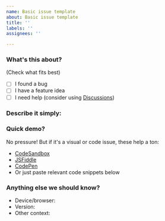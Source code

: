 ```yaml
---
name: Basic issue template
about: Basic issue template
title: ''
labels: ''
assignees: ''

---
```


### What's this about?
(Check what fits best)
- [ ] I found a bug
- [ ] I have a feature idea
- [ ] I need help (consider using [Discussions](https://github.com/zumerlab/snapdom/discussions))

### Describe it simply:
<!-- Tell us what's happening or what you'd like to see -->

### Quick demo?
No pressure! But if it's a visual or code issue, these help a ton:
- [CodeSandbox](https://codesandbox.io)
- [JSFiddle](https://jsfiddle.net)
- [CodePen](https://codepen.io)
- Or just paste relevant code snippets below

### Anything else we should know?
- Device/browser: 
- Version: 
- Other context:
